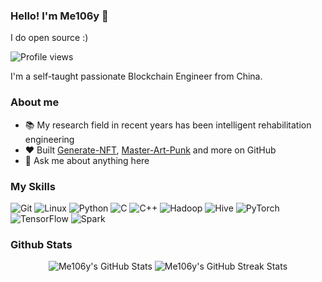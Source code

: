 ### Hello! I'm Me106y 👋

I do open source :)

![Profile views](https://komarev.com/ghpvc/?username=Me106y&label=Profile%20views&color=0a0a0a&style=flat-square)

I'm a self-taught passionate Blockchain Engineer from China.

### About me

- 📚 My research field in recent years has been intelligent rehabilitation engineering
- ❤️ Built [Generate-NFT](https://github.com/Me106y/Generate-NFT), [Master-Art-Punk](https://github.com/Me106y/Master-Art-Punk) and more on GitHub
- 💬 Ask me about anything here

### My Skills

![Git](https://img.shields.io/badge/Git-%23F05033.svg?style=for-the-badge&logo=git&logoColor=white)
![Linux](https://img.shields.io/badge/Linux-FCC624?style=for-the-badge&logo=linux&logoColor=black)
![Python](https://img.shields.io/badge/Python-3776AB?style=for-the-badge&logo=python&logoColor=white)
![C](https://img.shields.io/badge/C-00599C?style=for-the-badge&logo=c&logoColor=white)
![C++](https://img.shields.io/badge/C++-00599C?style=for-the-badge&logo=c%2B%2B&logoColor=white)
![Hadoop](https://img.shields.io/badge/Hadoop-D2507E?style=for-the-badge&logo=hadoop&logoColor=white)
![Hive](https://img.shields.io/badge/Hive-FCC624?style=for-the-badge&logo=hive&logoColor=black)
![PyTorch](https://img.shields.io/badge/PyTorch-EE4C2C?style=for-the-badge&logo=pytorch&logoColor=white)
![TensorFlow](https://img.shields.io/badge/TensorFlow-FF6F00?style=for-the-badge&logo=tensorflow&logoColor=white)
![Spark](https://img.shields.io/badge/Apache%20Spark-E25A5C?style=for-the-badge&logo=apachespark&logoColor=white)

### Github Stats

<div align="center">
  <img src="https://github-readme-stats.vercel.app/api?username=Me106y&show_icons=true&theme=tokyonight" alt="Me106y's GitHub Stats" />
  <img src="https://github-readme-streak-stats.herokuapp.com/?user=Me106y&theme=tokyonight" alt="Me106y's GitHub Streak Stats" />
</div>
